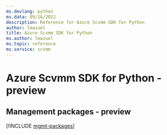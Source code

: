 ```yaml
---
ms.devlang: python
ms.data: 09/16/2022
description: Reference for Azure Scvmm SDK for Python
author: lmazuel
title: Azure Scvmm SDK for Python
ms.author: lmazuel
ms.topic: reference
ms.service: scvmm
---
```

# Azure Scvmm SDK for Python - preview

## Management packages - preview
[!INCLUDE [mgmt-packages](scvmm-mgmt-index.md)]